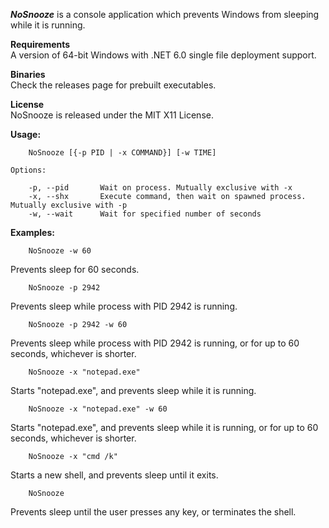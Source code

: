 <i>**NoSnooze**</i> is a console application which prevents Windows from sleeping while it is running.

**Requirements**<br/>
A version of 64-bit Windows with .NET 6.0 single file deployment support.

**Binaries**<br/>
Check the releases page for prebuilt executables.

**License**<br/>
NoSnooze is released under the MIT X11 License.

**Usage:**
```
    NoSnooze [{-p PID | -x COMMAND}] [-w TIME]
```
    Options:

        -p, --pid       Wait on process. Mutually exclusive with -x
        -x, --shx       Execute command, then wait on spawned process. Mutually exclusive with -p
        -w, --wait      Wait for specified number of seconds

**Examples:**
```
    NoSnooze -w 60
```
Prevents sleep for 60 seconds.
```
    NoSnooze -p 2942
```
Prevents sleep while process with PID 2942 is running.
```
    NoSnooze -p 2942 -w 60
```
Prevents sleep while process with PID 2942 is running, or for up to 60 seconds, whichever is shorter.
```
    NoSnooze -x "notepad.exe"
```
Starts "notepad.exe", and prevents sleep while it is running.
```
    NoSnooze -x "notepad.exe" -w 60
```
Starts "notepad.exe", and prevents sleep while it is running, or for up to 60 seconds, whichever is shorter.
```
    NoSnooze -x "cmd /k"
```
Starts a new shell, and prevents sleep until it exits.
```
    NoSnooze
```
Prevents sleep until the user presses any key, or terminates the shell.





